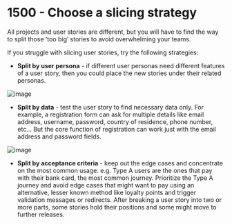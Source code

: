 # 1500 - Choose a slicing strategy

All projects and user stories are different, but you will have to find the way to split those ʻtoo bigʼ stories to avoid overwhelming your teams.

If you struggle with slicing user stories, try the following strategies:

- **Split by user persona** - if different user personas need different features of a user story, then you could place the new stories under their related personas.

![image](https://github.com/user-attachments/assets/b679be9f-5d58-43d7-b0a6-dadd3a0ea30f)

- **Split by data** - test the user story to find necessary data only. For example, a registration form can ask for multiple details like email address, username, password, country of residence, phone number, etc... But the core function of registration can work just with the email address and password fields.

![image](https://github.com/user-attachments/assets/b9ab2f96-2d4c-47fa-9ad0-62b935ccebd5)

- **Split by acceptance criteria** - keep out the edge cases and concentrate on the most common usage. e.g. Type A users are the ones that pay with their bank card, the most common journey. Prioritize the Type A journey and avoid edge cases that might want to pay using an alternative, lesser known method like loyalty points and trigger validation messages or redirects. After breaking a user story into two or more parts, some stories hold their positions and some might move to further releases.

